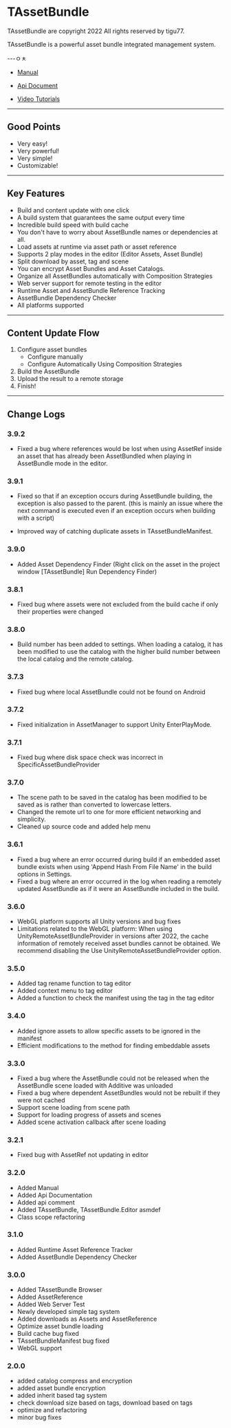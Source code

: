 # TAssetBundle

TAssetBundle are copyright 2022 All rights reserved by tigu77.

TAssetBundle is a powerful asset bundle integrated management system.

---ㅇㅊ

- [Manual](https://tigu77.github.io/TAssetBundle-api-doc/manual/manual.html)

- [Api Document](https://tigu77.github.io/TAssetBundle-api-doc/api/index.html)

- [Video Tutorials](https://www.youtube.com/playlist?list=PLB3Wee-5ukiFD7RUFiFaxbp8OQ8PTbJ0d)

---

## Good Points

- Very easy!
- Very powerful!
- Very simple!
- Customizable!

---

## Key Features

- Build and content update with one click
- A build system that guarantees the same output every time
- Incredible build speed with build cache
- You don't have to worry about AssetBundle names or dependencies at all.
- Load assets at runtime via asset path or asset reference
- Supports 2 play modes in the editor (Editor Assets, Asset Bundle)
- Split download by asset, tag and scene
- You can encrypt Asset Bundles and Asset Catalogs.
- Organize all AssetBundles automatically with Composition Strategies
- Web server support for remote testing in the editor
- Runtime Asset and AssetBundle Reference Tracking
- AssetBundle Dependency Checker
- All platforms supported

---

## Content Update Flow

1. Configure asset bundles
    - Configure manually
    - Configure Automatically Using Composition Strategies
2. Build the AssetBundle
3. Upload the result to a remote storage
4. Finish!

---

## Change Logs

### 3.9.2

- Fixed a bug where references would be lost when using AssetRef inside an asset that has already been AssetBundled when playing in AssetBundle mode in the editor.

### 3.9.1

- Fixed so that if an exception occurs during AssetBundle building, the exception is also passed to the parent. (this is mainly an issue where the next command is executed even if an exception occurs when building with a script)

- Improved way of catching duplicate assets in TAssetBundleManifest.

### 3.9.0

- Added Asset Dependency Finder (Right click on the asset in the project window [TAssetBundle] Run Dependency Finder)

### 3.8.1

- Fixed bug where assets were not excluded from the build cache if only their properties were changed

### 3.8.0

- Build number has been added to settings. When loading a catalog, it has been modified to use the catalog with the higher build number between the local catalog and the remote catalog.

### 3.7.3

- Fixed bug where local AssetBundle could not be found on Android

### 3.7.2

- Fixed initialization in AssetManager to support Unity EnterPlayMode.

### 3.7.1

- Fixed bug where disk space check was incorrect in SpecificAssetBundleProvider

### 3.7.0

- The scene path to be saved in the catalog has been modified to be saved as is rather than converted to lowercase letters.
- Changed the remote url to one for more efficient networking and simplicity.
- Cleaned up source code and added help menu

### 3.6.1

- Fixed a bug where an error occurred during build if an embedded asset bundle exists when using 'Append Hash From File Name' in the build options in Settings.
- Fixed a bug where an error occurred in the log when reading a remotely updated AssetBundle as if it were an AssetBundle included in the build.

### 3.6.0

- WebGL platform supports all Unity versions and bug fixes
- Limitations related to the WebGL platform: When using UnityRemoteAssetBundleProvider in versions after 2022, the cache information of remotely received asset bundles cannot be obtained. We recommend disabling the Use UnityRemoteAssetBundleProvider option.

### 3.5.0

- Added tag rename function to tag editor
- Added context menu to tag editor
- Added a function to check the manifest using the tag in the tag editor

### 3.4.0

- Added ignore assets to allow specific assets to be ignored in the manifest
- Efficient modifications to the method for finding embeddable assets

### 3.3.0

- Fixed a bug where the AssetBundle could not be released when the AssetBundle scene loaded with Additive was unloaded
- Fixed a bug where dependent AssetBundles would not be rebuilt if they were not cached
- Support scene loading from scene path
- Support for loading progress of assets and scenes
- Added scene activation callback after scene loading

### 3.2.1

- Fixed bug with AssetRef not updating in editor

### 3.2.0

- Added Manual
- Added Api Documentation
- Added api comment
- Added TAssetBundle, TAssetBundle.Editor asmdef
- Class scope refactoring

### 3.1.0

- Added Runtime Asset Reference Tracker
- Added AssetBundle Dependency Checker

### 3.0.0

- Added TAssetBundle Browser
- Added AssetReference
- Added Web Server Test
- Newly developed simple tag system
- Added downloads as Assets and AssetReference
- Optimize asset bundle loading
- Build cache bug fixed
- TAssetBundleManifest bug fixed
- WebGL support

### 2.0.0

- added catalog compress and encryption
- added asset bundle encryption
- added inherit based tag system
- check download size based on tags, download based on tags
- optimize and refactoring
- minor bug fixes
